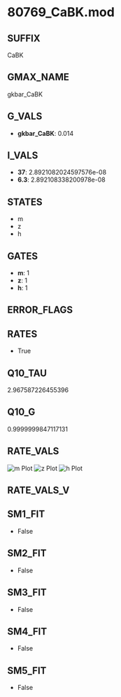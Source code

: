 # 80769_CaBK.mod

## SUFFIX

CaBK

## GMAX_NAME

gkbar_CaBK

## G_VALS

- **gkbar_CaBK**: 0.014

## I_VALS

- **37**: 2.8921082024597576e-08
- **6.3**: 2.892108338200978e-08

## STATES

- m
- z
- h

## GATES

- **m**: 1
- **z**: 1
- **h**: 1

## ERROR_FLAGS


## RATES

- True

## Q10_TAU

2.967587226455396

## Q10_G

0.9999999847117131

## RATE_VALS

![m Plot](/Users/pbozelos/Dropbox/icg-Chai-Panos/supermodels/output_markdown_files/KCa/80769_CaBK.mod/images/m.png)
![z Plot](/Users/pbozelos/Dropbox/icg-Chai-Panos/supermodels/output_markdown_files/KCa/80769_CaBK.mod/images/z.png)
![h Plot](/Users/pbozelos/Dropbox/icg-Chai-Panos/supermodels/output_markdown_files/KCa/80769_CaBK.mod/images/h.png)

## RATE_VALS_V

## SM1_FIT

- False

## SM2_FIT

- False

## SM3_FIT

- False

## SM4_FIT

- False

## SM5_FIT

- False

